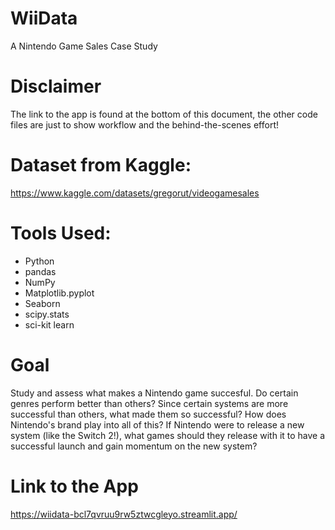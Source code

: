 # WiiData
A Nintendo Game Sales Case Study

# Disclaimer
The link to the app is found at the bottom of this document, the other code files are just to show workflow and the behind-the-scenes effort!

# Dataset from Kaggle:
https://www.kaggle.com/datasets/gregorut/videogamesales

# Tools Used:
- Python
- pandas
- NumPy
- Matplotlib.pyplot
- Seaborn
- scipy.stats
- sci-kit learn

# Goal
Study and assess what makes a Nintendo game succesful. Do certain genres perform better than others? Since certain systems are more successful than others, what made them so successful? How does Nintendo's brand play into all of this? If Nintendo were to release a new system (like the Switch 2!), what games should they release with it to have a successful launch and gain momentum on the new system?

# Link to the App
https://wiidata-bcl7qvruu9rw5ztwcgleyo.streamlit.app/
